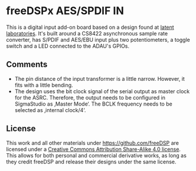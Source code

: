 # freeDSPx AES/SPDIF IN

This is a digital input add-on board based on a design found at [latent laboratories](http://www.latentlaboratories.com/dsp-01/). It's built around a CS8422 asynchronous sample rate converter, has S/PDIF and AES/EBU input plus two potentiometers, a toggle switch and a LED connected to the ADAU's GPIOs.

## Comments

* The pin distance of the input transformer is a little narrow. However, it fits with a little bending. 
* The design uses the bit clock signal of the serial output as master clock for the ASRC. Therefore, the output needs to be configured in SigmaStudio as ‚Master Mode‘. The BCLK frequency needs to be selected as ‚internal clock/4‘.

## License

This work and all other materials under https://github.com/freeDSP are licensed under a <a rel="license" href="http://creativecommons.org/licenses/by-sa/4.0/legalcode">Creative Commons Attribution Share-Alike 4.0 license</a>. This allows for both personal and commercial derivative works, as long as they credit freeDSP and release their designs under the same license. 
